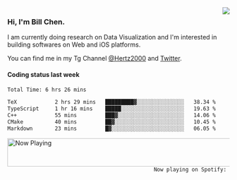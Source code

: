 <img  align="right" src="https://github-readme-stats.vercel.app/api?username=BillChen2k&show_icons=false&count_private=true&hide_title=true">

### Hi, I'm Bill Chen.

I am currently doing research on Data Visualization and I'm interested in building softwares on Web and iOS platforms.

You can find me in my Tg Channel [@Hertz2000](https://t.me/Hertz2000) and [Twitter](https://twitter.com/billchen2k).

#### Coding status last week

<!--START_SECTION:waka-->

```txt
Total Time: 6 hrs 26 mins

TeX            2 hrs 29 mins   █████████▓░░░░░░░░░░░░░░░   38.34 %
TypeScript     1 hr 16 mins    █████░░░░░░░░░░░░░░░░░░░░   19.63 %
C++            55 mins         ███▓░░░░░░░░░░░░░░░░░░░░░   14.06 %
CMake          40 mins         ██▓░░░░░░░░░░░░░░░░░░░░░░   10.45 %
Markdown       23 mins         █▓░░░░░░░░░░░░░░░░░░░░░░░   06.05 %
```

<!--END_SECTION:waka-->


<div>
<a href="https://spotify-now-playing.billchen2k.vercel.app/now-playing?open">
   <img align="right" src="https://spotify-now-playing.billchen2k.vercel.app/now-playing" width="540" height="64" alt="Now Playing">
</a>
</div>

<div>
<p align="right"><code>Now playing on Spotify: </code></p>
</div>

<!--
**BillChen2K/BillChen2K** is a ✨ _special_ ✨ repository because its `README.md` (this file) appears on your GitHub profile.

Here are some ideas to get you started:

- 🔭 I’m currently working on ...
- 🌱 I’m currently learning ...
- 👯 I’m looking to collaborate on ...
- 🤔 I’m looking for help with ...
- 💬 Ask me about ...
- 📫 How to reach me: ...
- 😄 Pronouns: ...
- ⚡ Fun fact: ...
-->
